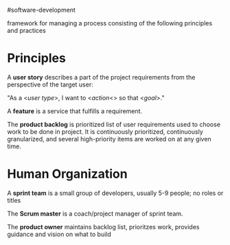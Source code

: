 
#software-development

framework for managing a process consisting of the following principles and practices

# Principles
A **user story** describes a part of the project requirements from the perspective of the target user:

"As a <*user type*>, I want to <*action*<> so that <*goal*>."

A **feature** is a service that fulfills a requirement.

The **product backlog** is prioritized list of user requirements used to choose work to be done in project. It is continuously prioritized, continuously granularized, and several high-priority items are worked on at any given time.

# Human Organization
A **sprint team** is a small group of developers, usually 5-9 people; no roles or titles

The **Scrum master** is a coach/project manager of sprint team.

The **product owner** maintains backlog list, prioritzes work, provides guidance and vision on what to build

